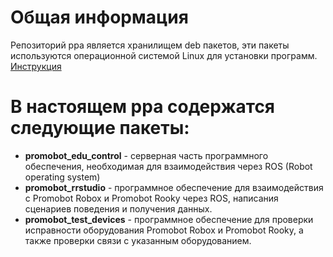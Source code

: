 # Общая информация
Репозиторий ppa является хранилищем deb пакетов, эти пакеты используются операционной системой Linux для установки программ.
[Инструкция](https://github.com/shabu-rov/ppa/wiki/%D0%98%D0%BD%D1%81%D1%82%D1%80%D1%83%D0%BA%D1%86%D0%B8%D1%8F)

# В настоящем ppa содержатся следующие пакеты:
- **promobot_edu_control** - серверная часть программного обеспечения, необходимая для взаимодействия через ROS (Robot operating system)
- **promobot_rrstudio** - программное обеспечение для взаимодействия с Promobot Robox и Promobot Rooky через ROS, написания сценариев поведения и получения данных.
- **promobot_test_devices** - программное обеспечение для проверки исправности оборудования Promobot Robox и Promobot Rooky, а также проверки связи с указанным оборудованием.
